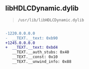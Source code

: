 ## libHDLCDynamic.dylib

> `/usr/lib/libHDLCDynamic.dylib`

```diff

-1220.0.0.0.0
-  __TEXT.__text: 0xb90
+1245.0.0.0.0
+  __TEXT.__text: 0xbd4
   __TEXT.__auth_stubs: 0x40
   __TEXT.__const: 0x10
   __TEXT.__unwind_info: 0x88

```
